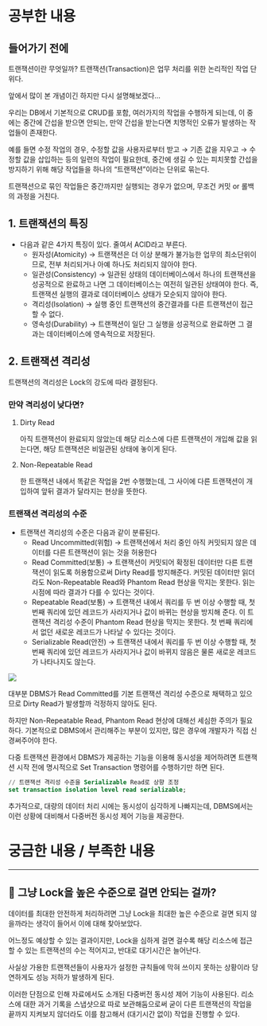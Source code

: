 # 공부한 내용

## 들어가기 전에

트랜잭션이란 무엇일까? 트랜잭션(Transaction)은 업무 처리를 위한 논리적인 작업 단위다.

앞에서 많이 본 개념이긴 하지만 다시 설명해보겠다…

우리는 DB에서 기본적으로 CRUD를 포함, 여러가지의 작업을 수행하게 되는데, 이 중에는 중간에 간섭을 받으면 안되는, 만약 간섭을 받는다면 치명적인 오류가 발생하는 작업들이 존재한다.

예를 들면 수정 작업의 경우, 수정할 값을 사용자로부터 받고 → 기존 값을 지우고 → 수정할 값을 삽입하는 등의 일련의 작업이 필요한데, 중간에 생길 수 있는 피치못할 간섭을 방지하기 위해 해당 작업들을 하나의 “트랜잭션”이라는 단위로 묶는다.

트랜잭션으로 묶인 작업들은 중간까지만 실행되는 경우가 없으며, 무조건 커밋 or 롤백의 과정을 거친다.

## 1. 트랜잭션의 특징

- 다음과 같은 4가지 특징이 있다. 줄여서 ACID라고 부른다.
  - 원자성(Atomicity) → 트랜잭션은 더 이상 분해가 불가능한 업무의 최소단위이므로, 전부 처리되거나 아예 하나도 처리되지 않아야 한다.
  - 일관성(Consistency) → 일관된 상태의 데이터베이스에서 하나의 트랜잭션을 성공적으로 완료하고 나면 그 데이터베이스는 여전히 일관된 상태여야 한다. 즉, 트랜잭션 실행의 결과로 데이터베이스 상태가 모순되지 않아야 한다.
  - 격리성(Isolation) → 실행 중인 트랜잭션의 중간결과를 다른 트랜잭션이 접근할 수 없다.
  - 영속성(Durability) → 트랜잭션이 일단 그 실행을 성공적으로 완료하면 그 결과는 데이터베이스에 영속적으로 저장된다.

## 2. 트랜잭션 격리성

트랜잭션의 격리성은 Lock의 강도에 따라 결정된다.

### 만약 격리성이 낮다면?

1. Dirty Read

   아직 트랜잭션이 완료되지 않았는데 해당 리소스에 다른 트랜잭션이 개입해 값을 읽는다면, 해당 트랜잭션은 비일관된 상태에 놓이게 된다.

2. Non-Repeatable Read

   한 트랜잭션 내에서 똑같은 작업을 2번 수행했는데, 그 사이에 다른 트랜잭션이 개입하여 앞뒤 결과가 달라지는 현상을 뜻한다.

### 트랜잭션 격리성의 수준

- 트랜잭션 격리성의 수준은 다음과 같이 분류된다.
  - Read Uncommitted(위험) → 트랜잭션에서 처리 중인 아직 커밋되지 않은 데이터를 다른 트랜잭션이 읽는 것을 허용한다
  - Read Committed(보통) → 트랜잭션이 커밋되어 확정된 데이터만 다른 트랜잭션이 읽도록 허용함으로써 Dirty Read를 방지해준다. 커밋된 데이터만 읽더라도 Non-Repeatable Read와 Phantom Read 현상을 막지는 못한다. 읽는 시점에 따라 결과가 다를 수 있다는 것이다.
  - Repeatable Read(보통) → 트랜잭션 내에서 쿼리를 두 번 이상 수행할 때, 첫 번째 쿼리에 있던 레코드가 사라지거나 값이 바뀌는 현상을 방지해 준다. 이 트랜잭션 격리성 수준이 Phantom Read 현상을 막지는 못한다. 첫 번째 쿼리에서 없던 새로운 레코드가 나타날 수 있다는 것이다.
  - Serializable Read(안전) → 트랜잭션 내에서 쿼리를 두 번 이상 수행할 때, 첫 번째 쿼리에 있던 레코드가 사라지거나 값이 바뀌지 않음은 물론 새로운 레코드가 나타나지도 않는다.

![](https://prod-files-secure.s3.us-west-2.amazonaws.com/5486ac02-837a-4340-b853-a8cd7b03f65f/f83fffdd-b738-4052-8111-613973978e85/%E1%84%89%E1%85%B3%E1%84%8F%E1%85%B3%E1%84%85%E1%85%B5%E1%86%AB%E1%84%89%E1%85%A3%E1%86%BA_2024-04-16_%E1%84%8B%E1%85%A9%E1%84%92%E1%85%AE_4.13.34.png)

대부분 DBMS가 Read Committed를 기본 트랜잭션 격리성 수준으로 채택하고 있으므로 Dirty Read가 발생할까 걱정하지 않아도 된다.

하지만 Non-Repeatable Read, Phantom Read 현상에 대해선 세심한 주의가 필요하다. 기본적으로 DBMS에서 관리해주는 부분이 있지만, 많은 경우에 개발자가 직접 신경써주어야 한다.

다중 트랜잭션 환경에서 DBMS가 제공하는 기능을 이용해 동시성을 제어하려면 트랜잭션 시작 전에 명시적으로 Set Transaction 명령어를 수행하기만 하면 된다.

```sql
// 트랜잭션 격리성 수준을 Serializable Read로 상향 조정
set transaction isolation level read serializable;
```

추가적으로, 대량의 데이터 처리 시에는 동시성이 심각하게 나빠지는데, DBMS에서는 이런 상황에 대비해서 다중버전 동시성 제어 기능을 제공한다.

# 궁금한 내용 / 부족한 내용

---

## 🤔 그냥 Lock을 높은 수준으로 걸면 안되는 걸까?

데이터를 최대한 안전하게 처리하려면 그냥 Lock을 최대한 높은 수준으로 걸면 되지 않을까라는 생각이 들어서 이에 대해 찾아보았다.

어느정도 예상할 수 있는 결과이지만, Lock을 심하게 걸면 걸수록 해당 리소스에 접근할 수 있는 트랜잭션의 수는 적어지고, 반대로 대기시간은 늘어난다.

사실상 가용한 트랜잭션들이 사용자가 설정한 규칙들에 막혀 쓰이지 못하는 상황이라 당연하게도 성능 저하가 발생하게 된다.

이러한 단점으로 인해 자료에서도 소개된 다중버전 동시성 제어 기능이 사용된다. 리소스에 대한 과거 기록을 스냅샷으로 따로 보관해둠으로써 굳이 다른 트랜잭션의 작업을 끝까지 지켜보지 않더라도 이를 참고해서 (대기시간 없이) 작업을 진행할 수 있다.


